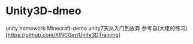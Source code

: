# Unity3D-dmeo
unity  homework
Minecraft-demo 
unity7天从入门到放弃
参考自(大佬的练习)[https://github.com/XINCGer/Unity3DTraining]
